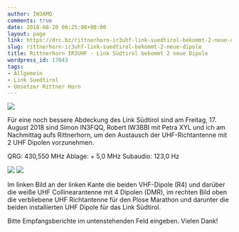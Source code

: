 ```yaml
---
author: IW3AMQ
comments: true
date: 2018-08-20 06:25:08+00:00
layout: page
link: https://drc.bz/rittnerhorn-ir3uhf-link-suedtirol-bekommt-2-neue-dipole/
slug: rittnerhorn-ir3uhf-link-suedtirol-bekommt-2-neue-dipole
title: Rittnerhorn IR3UHF - Link Südtirol bekommt 2 neue Dipole
wordpress_id: 17043
tags:
- Allgemein
- Link Suedtirol
- Umsetzer Rittner Horn
---
```


![](https://drc.bz/wp-content/uploads/2018/08/IMG_20180817_155840_589-768x1024.jpg)

Für eine noch bessere Abdeckung des Link Südtirol sind am Freitag, 17. August 2018 sind Simon IN3FQQ, Robert IW3BBI mit Petra XYL und ich am Nachmittag aufs Rittnerhorn, um den Austausch der UHF-Richtantenne mit 2 UHF Dipolen vorzunehmen.

QRG: 430,550 MHz
Ablage: + 5,0 MHz
Subaudio: 123,0 Hz

![](https://drc.bz/wp-content/uploads/2018/08/IMG_20180817_154515_372-768x1024.jpg) ![](https://drc.bz/wp-content/uploads/2018/08/IMG_20180817_155848_573-768x1024.jpg)

Im linken Bild an der linken Kante die beiden VHF-Dipole (R4) und darüber die weiße UHF Collinearantenne mit 4 Dipolen (DMR), im rechten Bild oben die verbliebene UHF Richtantenne für den Plose Marathon und darunter die beiden installierten UHF Dipole für das Link Südtirol.

Bitte Empfangsberichte im untenstehenden Feld eingeben. Vielen Dank!
